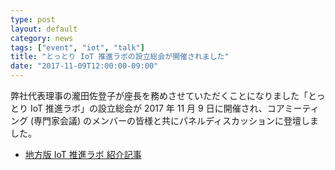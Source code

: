 ```yaml
---
type: post
layout: default
category: news
tags: ["event", "iot", "talk"]
title: "とっとり IoT 推進ラボの設立総会が開催されました"
date: "2017-11-09T12:00:00-09:00"
---
```

弊社代表理事の瀧田佐登子が座長を務めさせていただくことになりました「とっとり IoT 推進ラボ」の設立総会が 2017 年 11 月 9 日に開催され、コアミーティング (専門家会議) のメンバーの皆様と共にパネルディスカッションに登壇しました。

* [地方版 IoT 推進ラボ 紹介記事](https://local-iot-lab.ipa.go.jp/article/tottori-pref-iot-2.html)
